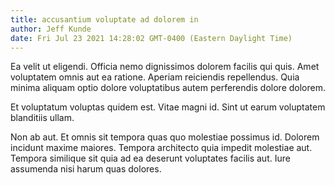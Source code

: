 ```yaml
---
title: accusantium voluptate ad dolorem in
author: Jeff Kunde
date: Fri Jul 23 2021 14:28:02 GMT-0400 (Eastern Daylight Time)
---
```

Ea velit ut eligendi. Officia nemo dignissimos dolorem facilis qui quis. Amet voluptatem omnis aut ea ratione. Aperiam reiciendis repellendus. Quia minima aliquam optio dolore voluptatibus autem perferendis dolore dolorem.

 Et voluptatum voluptas quidem est. Vitae magni id. Sint ut earum voluptatem blanditiis ullam.

 Non ab aut. Et omnis sit tempora quas quo molestiae possimus id. Dolorem incidunt maxime maiores. Tempora architecto quia impedit molestiae aut. Tempora similique sit quia ad ea deserunt voluptates facilis aut. Iure assumenda nisi harum quas dolores.